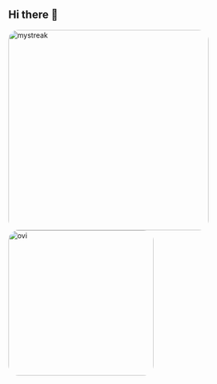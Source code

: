 ## Hi there 👋

<img src="https://github-readme-streak-stats.herokuapp.com/?user=harishgarg2508&theme=tokyonight" alt="mystreak" style="width:400px; height: auto; border-radius: 20px;"/>
<img src="https://github-readme-stats.vercel.app/api/top-langs?username=harishgarg2508&show_icons=true&locale=en&layout=compact&theme=chartreuse-dark" alt="ovi" style="width:290px; height: auto; border-radius: 20px;"/>
<!--
**harishgarg2508/harishgarg2508** is a ✨ _special_ ✨ repository because its `README.md` (this file) appears on your GitHub profile.

Here are some ideas to get you started:

- 🔭 I’m currently working on ...
- 🌱 I’m currently learning ...
- 👯 I’m looking to collaborate on ...
- 🤔 I’m looking for help with ...
- 💬 Ask me about ...
- 📫 How to reach me: ...
- 😄 Pronouns: ...
- ⚡ Fun fact: ...
-->
